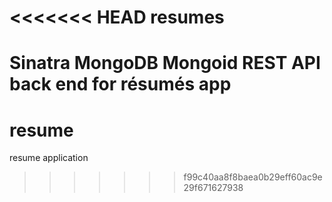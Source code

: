 <<<<<<< HEAD
resumes
=======

Sinatra MongoDB Mongoid REST API back end for résumés app
=======
resume
======

resume application
>>>>>>> f99c40aa8f8baea0b29eff60ac9e29f671627938
